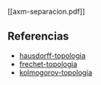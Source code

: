 [[axm-separacion.pdf]]

## Referencias
- [hausdorff-topologia](./hausdorff-topologia.md)
- [frechet-topologia](./frechet-topologia.md)
- [kolmogorov-topologia](./kolmogorov-topologia.md)
